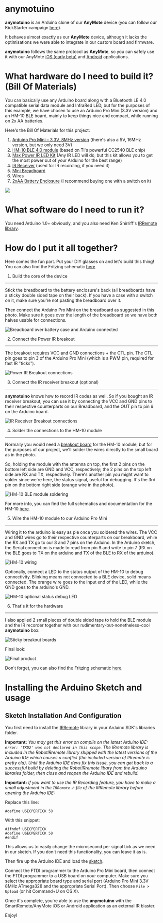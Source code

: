 anymotuino
==========

__anymotuino__ is an Arduino clone of our __AnyMote__ device (you can follow our KickStarter campaign [here](https://www.kickstarter.com/projects/1635386542/anymote-home-your-phone-the-ultimate-universal-rem)).

It behaves almost exactly as our __AnyMote__ device, although it lacks the optimisations we were able to integrate in our custom board and firmware.

__anymotuino__ follows the same protocol as __AnyMote__, so you can safely use it with our AnyMote [iOS (early beta)](https://colortiger.com/iosbeta) and [Android](https://play.google.com/store/apps/details?id=com.remotefairy&hl=en) applications.

What hardware do I need to build it? (Bill Of Materials)
========================================================

You can basically use any Arduino board along with a Bluetooth LE 4.0 compatible serial data module and InfraRed LED, but for the purposes of this example, we have chosen to use an Arduino Pro Mini (3.3V version) and an HM-10 BLE board, mainly to keep things nice and compact, while running on 2x AA batteries.

Here's the Bill Of Materials for this project:

1. [Arduino Pro Mini – 3.3V, 8MHz version](https://www.sparkfun.com/products/11114) (there's also a 5V, 16MHz version, but we only need 3V)
2. [HM-10 BLE 4.0 module](http://www.fasttech.com/product/1292002-ti-cc2540-cc2541-bluetooth-4-0-ble-2540-2541) (based on TI's powerful CC2540 BLE chip)
3. [Max Power IR LED Kit](https://www.sparkfun.com/products/10732) (Any IR LED will do, but this kit allows you to get the most power out of your Arduino for the best range)
4. [IR Receiver](http://www.adafruit.com/products/157?&main_page=product_info&cPath=35&products_id=157) (used for IR recording, if you need it)
5. [Mini Breadboard](https://www.sparkfun.com/products/12047)
6. Wires
7. [2xAA Battery Enclosure](https://www.sparkfun.com/products/9543) (I recommend buying one with a switch on it)

![](docs/components.jpg)

What software do I need to run it?
==================================

You need Arduino 1.0+ obviously, and you also need Ken Shirriff's [IRRemote library](https://github.com/shirriff/Arduino-IRremote).

How do I put it all together?
=============================

Here comes the fun part. Put your DIY glasses on and let's build this thing!
You can also find the Fritzing schematic [here](fritzing/Anymotuino.fzz).

1. Build the core of the device
-------------------------------

Stick the breadboard to the battery enclosure's back (all breadboards have a sticky double sided tape on their back). If you have a case with a switch on it, make sure you're not pasting the breadboard over it.

Then connect the Arduino Pro Mini on the breadboard as suggested in this photo. Make sure it goes over the length of the breadboard so we have both halves usable for connections.

![Breadboard over battery case and Arduino connected](docs/batt_bread_arduino.jpg)

2. Connect the Power IR breakout
--------------------------------

The breakout requires VCC and GND connections + the CTL pin. The CTL pin goes to pin 3 of the Arduino Pro Mini (which is a PWM pin, required for fast IR "ticks").

![Power IR Breakout connections](docs/power_ir.jpg)

3. Connect the IR receiver breakout (optional)
----------------------------------------------

__anymotuino__ knows how to record IR codes as well. So if you bought an IR receiver breakout, you can use it by connecting the VCC and GND pins to their respective counterparts on our Breadboard, and the OUT pin to pin 6 on the Arduino board.

![IR Receiver Breakout connections](docs/ir_receiver.jpg)

4. Solder the connections to the HM-10 module
---------------------------------------------

Normally you would need a [breakout board](https://oshpark.com/shared_projects/aWRbRvyh) for the HM-10 module, but for the purposes of our project, we'll solder the wires directly to the small board as in the photo. 

So, holding the module with the antenna on top, the first 2 pins on the bottom left side are GND and VCC, respectively; the 2 pins on the top left side are RX and TX, respectively. There's another pin you might want to solder since we're here, the status signal, useful for debugging. It's the 3rd pin on the bottom right side (orange wire in the photo).

![HM-10 BLE module soldering](docs/hm10_solder.jpg)

For more info, you can find the full schematics and documentation for the HM-10 [here](http://www.jnhuamao.cn/bluetooth40_en.zip).

5. Wire the HM-10 module to our Arduino Pro Mini
------------------------------------------------

Wiring it to the arduino is easy as pie once you soldered the wires. The VCC and GND wires go to their respective counterparts on our breakboard, while the RX and TX go to our 8 and 7 pins on the Arduino. In the Arduino sketch, the Serial connection is made to read from pin 8 and write to pin 7 (RX on the BLE goes to TX on the arduino and TX of the BLE to RX of the arduino).

![HM-10 wiring](docs/hm10_arduino_wiring.jpg)

Optionally, connect a LED to the status output of the HM-10 to debug connectivity. Blinking means not connected to a BLE device, solid means connected. The orange wire goes to the input end of the LED, while the GND goes to the arduino's GND.

![HM-10 optional status debug LED](docs/hm10_status_led.jpg)

6. That's it for the hardware
-----------------------------

I also applied 2 small pieces of double sided tape to hold the BLE module and the IR recorder together with our rudimentary-but-nonetheless-cool __anymotuino__ box:

![Sticky breakout boards](docs/sticky_hm10.jpg)

Final look:

![Final product](docs/anymotuino_final.jpg)

Don't forget, you can also find the Fritzing schematic [here](fritzing/Anymotuino.fzz).

Installing the Arduino Sketch and usage
=======================================

Sketch Installation And Configuration
-------------------------------------

You first need to install the [IRRemote](https://github.com/shirriff/Arduino-IRremote) library in your Arduino SDK's libraries folder. 

__Important:__ _You may get this error on compile on the latest Arduino IDE: `error: 'TKD2' was not declared in this scope`. The IRremote library is included in the RobotIRremote library shipped with the latest versions of the Arduino IDE which causes a conflict (the included version of IRremote is pretty old). Until the Arduino IDE devs fix this issue, you can get back to a successful build by deleting the RobotIRremote libary from the Arduino libraries folder, then close and reopen the Arduino IDE and rebuild._

__Important:__ _If you want to use the IR Recording feature, you have to make a small adjustment in the `IRRemote.h` file of the IRRemote library before opening the Arduino IDE:_

Replace this line:

```
#define USECPERTICK 50
```

With this snippet:
```
#ifndef USECPERTICK
#define USECPERTICK 50
#endif
```

This allows us to easily change the microsecond per signal tick as we need in our sketch. If you don't need this functionality, you can leave it as is.

Then fire up the Arduino IDE and load the [sketch](anymotuino/anymotuino.ino).

Connect the FTDI programmer to the Arduino Pro Mini board, then connect the FTDI programmer to a USB board on your computer.
Make sure you select the appropriate board type and serial port (Arduino Pro Mini 3.3V 8MHz ATmega328 and the appropriate Serial Port). Then choose `File > Upload` (or hit Command+U on OS X).

Once it's complete, you're able to use the __anymotuino__ with the SmartRemote/AnyMote iOS or Android application as an external IR blaster.

Enjoy!

